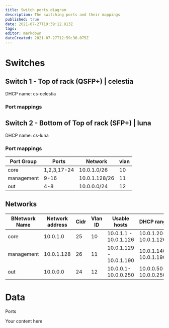 ```yaml
---
title: Switch ports diagram
description: The switching ports and their mappings
published: true
date: 2021-07-27T19:39:12.813Z
tags: 
editor: markdown
dateCreated: 2021-07-27T12:59:36.075Z
---
```


# Switches

## Switch 1 - Top of rack (QSFP+) | celestia
DHCP name: cs-celestia

### Port mappings


## Switch 2 - Bottom of Top of rack (SFP+) | luna
DHCP name: cs-luna

### Port mappings

| Port Group 	| Ports 			| Network 			| vlan 	|
| -						| -						|	-							| -		 	|
| core				| 1,2,3,17-24 | 10.0.1.0/26 	| 10		|
| management	| 9-16				| 10.0.1.128/26 |	11		|
| out					| 4-8					| 10.0.0.0/24		| 12		|

## Networks
|BNetwork Name 		| Network address | Cidr 	| Vlan ID |  Usable hosts 						| DHCP range 						| Gateway | 
| -								| -								|	-			|	-				|	-													| -		 			 						| -				| 
| core						| 10.0.1.0				| 25		| 10			| 10.0.1.1 - 10.0.1.126 		| 10.0.1.20-10.0.1.126  | 10.0.1.1		|
| management 			| 10.0.1.128			| 26 		| 11 			| 10.0.1.129 - 10.0.1.190 	| 10.0.1.140-10.0.1.190 | 10.0.1.129 	|	
| out							| 10.0.0.0				| 24		| 12			| 10.0.0.1-10.0.0.250				| 10.0.0.50-10.0.0.250	| 10.0.0.1	|

# Data
Ports

Your content here